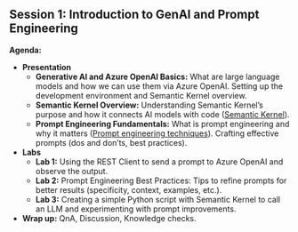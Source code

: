 ## Session 1: Introduction to GenAI and Prompt Engineering

**Agenda:** 
- **Presentation**
  - **Generative AI and Azure OpenAI Basics:** What are large language models and how we can use them via Azure OpenAI. Setting up the development environment and Semantic Kernel overview.
  - **Semantic Kernel Overview:** Understanding Semantic Kernel’s purpose and how it connects AI models with code ([Semantic Kernel](https://github.com/microsoft/semantic-kernel)).
  - **Prompt Engineering Fundamentals:** What is prompt engineering and why it matters ([Prompt engineering techniques](https://learn.microsoft.com/en-us/azure/ai-services/openai/concepts/prompt-engineering)). Crafting effective prompts (dos and don’ts, best practices).
- **Labs**
  - **Lab 1:** Using the REST Client to send a prompt to Azure OpenAI and observe the output.
  - **Lab 2:** Prompt Engineering Best Practices: Tips to refine prompts for better results (specificity, context, examples, etc.).
  - **Lab 3:** Creating a simple Python script with Semantic Kernel to call an LLM and experimenting with prompt improvements.
- **Wrap up:** QnA, Discussion, Knowledge checks.


